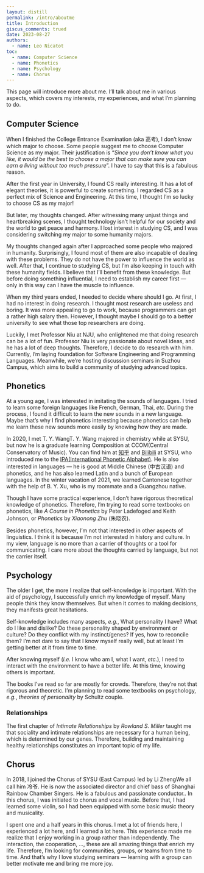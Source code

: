 ```yaml
---
layout: distill
permalink: /intro/aboutme
title: Introduction
giscus_comments: trued
date: 2023-08-27
authors:
  - name: Leo Nicatot
toc:
  - name: Computer Science
  - name: Phonetics
  - name: Psychology
  - name: Chorus
---
```


This page will introduce more about me. I’ll talk about me in various aspects, which covers my interests, my experiences, and what I’m planning to do.

## Computer Science

When I finished the College Entrance Examination (aka 高考), I don’t know which major to choose. Some people suggest me to choose Computer Science as my major. Their justification is “*Since you don’t know what you like, it would be the best to choose a major that can make sure you can earn a living without too much pressure*”. I have to say that this is a fabulous reason.

After the first year in University, I found CS really interesting. It has a lot of elegant theories, it is powerful to create something. I regarded CS as a perfect mix of Science and Engineering. At this time, I thought I’m so lucky to choose CS as my major!

But later, my thoughts changed. After witnessing many unjust things and heartbreaking scenes, I thought technology isn’t helpful for our society and the world to get peace and harmony. I lost interest in studying CS, and I was considering switching my major to some humanity majors.

My thoughts changed again after I approached some people who majored in humanity. Surprisingly, I found most of them are also incapable of dealing with these problems. They do not have the power to influence the world as well. After that, I continue to studying CS, but I’m also keeping in touch with these humanity fields. I believe that I’ll benefit from these knowledge. But before doing something influential, I need to establish my career first — only in this way can I have the muscle to influence.

When my third years ended, I needed to decide where should I go. At first, I had no interest in doing research. I thought most research are useless and boring. It was more appealing to go to work, because programmers can get a rather high salary then. However, I thought maybe I should go to a better university to see what those top researchers are doing. 

Luckily, I met Professor Niu at NJU, who enlightened me that doing research can be a lot of fun. Professor Niu is very passionate about novel ideas, and he has a lot of deep thoughts. Therefore, I decide to do research with him. Currently, I’m laying foundation for Software Engineering and Programming Languages. Meanwhile, we’re hosting discussion seminars in Suzhou Campus, which aims to build a community of studying advanced topics. 

## Phonetics

At a young age, I was interested in imitating the sounds of languages. I tried to learn some foreign languages like French, German, Thai, *etc.* During the process, I found it difficult to learn the new sounds in a new language. Maybe that’s why I find phonetics interesting because phonetics can help me learn these new sounds more easily by knowing how they are made.

In 2020, I met T. Y. Wang<d-footnote>T. Y. Wang majored in chemistry while at SYSU, but now he is a graduate learning Composition at CCOM(Central Conservatory of Music). You can find him at <a href="https://www.zhihu.com/people/wx3d61f0b2908f92a5">知乎</a> and <a href="https://space.bilibili.com/395133818">Bilibili</a></d-footnote> at SYSU, who introduced me to the [IPA(International Phonetic Alphabet)](https://www.internationalphoneticassociation.org/IPAcharts/IPA_chart_orig/pdfs/IPA_Kiel_2020_full.pdf). He is also interested in languages — he is good at Middle Chinese (中古汉语) and phonetics, and he has also learned Latin and a bunch of European languages. In the winter vacation of 2021, we learned Cantonese together with the help of B. Y. Xu, who is my roommate and a Guangzhou native.

Though I have some practical experience, I don’t have rigorous theoretical knowledge of phonetics. Therefore, I’m trying to read some textbooks on phonetics, like *A Course in Phonetics* by Peter Ladefoged and Keith Johnson, or *Phonetics* by *Xiaonong Zhu* (朱晓农). 

Besides phonetics, however, I’m not that interested in other aspects of linguistics. I think it is because I’m not interested in history and culture. In my view, language is no more than a carrier of thoughts or a tool for communicating. I care more about the thoughts carried by language, but not the carrier itself.

## Psychology

The older I get, the more I realize that self-knowledge is important. With the aid of psychology, I successfully enrich my knowledge of myself. Many people think they know themselves. But when it comes to making decisions, they manifests great hesitations.

Self-knowledge includes many aspects, *e.g.*, What personality I have? What do I like and dislike? Do these personality shaped by environment or culture? Do they conflict with my instinct/genes? If yes, how to reconcile them? I’m not dare to say that I know myself really well, but at least I’m getting better at it from time to time.

After knowing myself (*i.e.* I know who am I, what I want, *etc.*), I need to interact with the environment to have a better life. At this time, knowing others is important. 

The books I’ve read so far are mostly for crowds. Therefore, they’re not that rigorous and theoretic. I’m planning to read some textbooks on psychology, *e.g.*, *theories of personality* by Schultz couple.

### Relationships

The first chapter of *Intimate Relationships* by *Rowland S. Miller* taught me that sociality and intimate relationships are necessary for a human being, which is determined by our genes. Therefore, building and maintaining healthy relationships constitutes an important topic of my life.

## Chorus

In 2018, I joined the Chorus of SYSU (East Campus) led by Li Zheng<d-footnote>We all call him 冷爷. He is now the associated director and chief bass of Shanghai Rainbow Chamber Singers. He is a fabulous and passionate conductor.</d-footnote>. In this chorus, I was initiated to chorus and vocal music. Before that, I had learned some violin, so I had been equipped with some basic music theory and musicality. 

I spent one and a half years in this chorus. I met a lot of friends here, I experienced a lot here, and I learned a lot here. This experience made me realize that I enjoy working in a group rather than independently. The interaction, the cooperation, …, these are all amazing things that enrich my life. Therefore, I’m looking for communities, groups, or teams from time to time. And that’s why I love studying seminars — learning with a group can better motivate me and bring me more joy.
